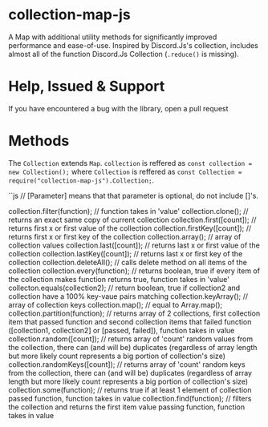 # collection-map-js
A Map with additional utility methods for significantly improved performance and ease-of-use. Inspired by Discord.Js's collection, includes almost all of the function Discord.Js Collection (`.reduce()` is missing).

# Help, Issued & Support
If you have encountered a bug with the library, open a pull request

# Methods
The `Collection` extends `Map`.
`collection` is reffered as `const collection = new Collection();` where `Collection` is reffered as `const Collection = require("collection-map-js").Collection;`.

<!--<table style="width:100%">
  <tr>
    <th>Function Name</th>
    <th>Call</th> 
    <th>Description</th>
    <th>Output</th>
  </tr>
  <tr>
    <td>filter</td>
    <td>collection.filter(fn)</td> 
    <td>Filers all elements based on 'fn' function, 'fn' taked the value as parameter. If 'fn(value)' returns true, the value is added to a new collection which is returned at the end of iteration.</td>
    <td>Collection</td>
  </tr>
  <tr>
    <td>clone</td>
    <td>collection.clone()</td> 
    <td>Returns an exact copy of the 'collection'.</td>
    <td>Collection</td>
  </tr>
  </table> -->
  
  ``js
  // [Parameter] means that that parameter is optional, do not include []'s.
  
  collection.filter(function); // function takes in 'value'
  collection.clone(); // returns an exact same copy of current collection
  collection.first([count]); // returns first x or first value of the collection
  collection.firstKey([count]); // returns first x or first key of the collection
  collection.array(); // array of collection values
  collection.last([count]); // returns last x or first value of the collection
  collection.lastKey([count]); // returns last x or first key of the collection
  collection.deleteAll(); // calls delete method on all items of the collection
  collection.every(function); // returns boolean, true if every item of the collection makes function returns true, function takes in 'value'
  collecton.equals(collection2); // return boolean, true if collection2 and collection have a 100% key-vaue pairs matching
  collection.keyArray(); // array of collection keys
  collection.map(); // equal to Array.map();
  collection.partition(function); // returns array of 2 collections, first collection item that passed function and second collection items that failed function ([collection1, collection2] or [passed, failed]), function takes in value
  collection.random([count]); // returns array of 'count' random values from the collection, there can (and will be) duplicates (regardless of array length but more likely count represents a big portion of collection's size)
  collection.randomKeys([count]); // returns array of 'count' random keys from the collection, there can (and will be) duplicates (regardless of array length but more likely count represents a big portion of collection's size)
  collection.some(function); // returns true if at least 1 element of collection passed function, function takes in value
  collection.find(function); // filters the collection and returns the first item value passing function, function takes in value
  ```
